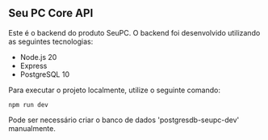 ## Seu PC Core API

Este é o backend do produto SeuPC. O backend foi desenvolvido utilizando as seguintes tecnologias:

- Node.js 20
- Express
- PostgreSQL 10

Para executar o projeto localmente, utilize o seguinte comando:

`npm run dev`

Pode ser necessário criar o banco de dados 'postgresdb-seupc-dev' manualmente.
